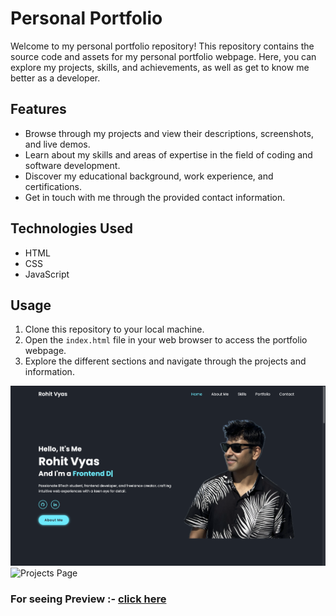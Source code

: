 # Personal Portfolio

Welcome to my personal portfolio repository! This repository contains the source code and assets for my personal portfolio webpage. Here, you can explore my projects, skills, and achievements, as well as get to know me better as a developer.

## Features
- Browse through my projects and view their descriptions, screenshots, and live demos.
- Learn about my skills and areas of expertise in the field of coding and software development.
- Discover my educational background, work experience, and certifications.
- Get in touch with me through the provided contact information.

## Technologies Used
- HTML
- CSS
- JavaScript

## Usage
1. Clone this repository to your local machine.  
2. Open the `index.html` file in your web browser to access the portfolio webpage.
3. Explore the different sections and navigate through the projects and information.

![Home Page](https://github.com/Draconus524/Personal-portfolio-cherry/blob/main/images/preview-1.png)
![Projects Page](./images/preview-2)

### For seeing Preview :- [click here](https://rohit-vyas.netlify.app)


